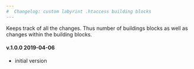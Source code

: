 ```yaml
---
#  Changelog: custom labyrint .htaccess building blocks
---
```


Keeps track of all the changes. Thus number of buildings blocks as well as changes within the building blocks.  

<h4>v.1.0.0 2019-04-06</h4>
<ul>
<li>initial version</li>
</ul>
